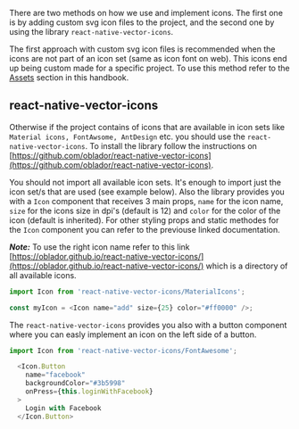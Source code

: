 There are two methods on how we use and implement icons. The first one is by adding 
custom svg icon files to the project, and the second one by using the library `react-native-vector-icons`.

The first approach with custom svg icon files is recommended when the icons are not part of an icon set (same as icon font on web). This icons end up being custom made for a specific project. To use this method refer to the [Assets](https://infinum.com/handbook/books/frontend/assets) section in this handbook.

## react-native-vector-icons

Otherwise if the project contains of icons that are available in icon sets like `Material icons, FontAwsome, AntDesign` etc.
you should use the `react-native-vector-icons`. To install the library follow the instructions on [https://github.com/oblador/react-native-vector-icons](https://github.com/oblador/react-native-vector-icons).

You should not import all available icon sets. It's enough to import just the icon set/s that are used (see example below).
Also the library provides you with a `Icon` component that receives 3 main props, `name` for the icon name, `size` for the icons
size in dpi's (default is 12) and `color` for the color of the icon (default is inherited).
For other styling props and static methodes for the `Icon` component you can refer to the previouse linked documentation.


***Note:*** To use the right icon name refer to this link [https://oblador.github.io/react-native-vector-icons/](https://oblador.github.io/react-native-vector-icons/) which is a directory of all available icons.


```javascript
import Icon from 'react-native-vector-icons/MaterialIcons';

const myIcon = <Icon name="add" size={25} color="#ff0000" />;
```



The `react-native-vector-icons` provides you also with a button component where you can easly implement an icon on the left side of a button.

```javascript
import Icon from 'react-native-vector-icons/FontAwesome';

  <Icon.Button
    name="facebook"
    backgroundColor="#3b5998"
    onPress={this.loginWithFacebook}
  >
    Login with Facebook
  </Icon.Button>
```




